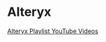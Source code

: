 # Alteryx
[Alteryx Playlist YouTube Videos](https://www.youtube.com/playlist?list=PLLiQHAn4RqPuJjfTgz7svmRrt43RdDnaB)
